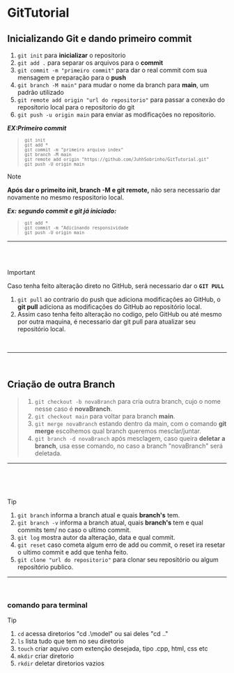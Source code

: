 # GitTutorial
## Inicializando Git e dando primeiro commit
1. `git init` para **inicializar** o repositorio<br>
1. `git add .` para separar os arquivos para o **commit**<br>
1. `git commit -m "primeiro commit"` para dar o real commit com sua mensagem e preparação para o **push**<br>
1. `git branch -M main"` para mudar o nome da branch para **main**, um padrão utilizado<br>
1. `git remote add origin "url do repositorio"` para passar a conexão do repositorio local para o repositorio do git<br>
1. `git push -u origin main` para enviar as modificações no repositorio.

***EX:Primeiro commit***
><sub> `git init `</sub><br>
><sub> `git add *`</sub><br>
><sub> `git commit -m "primeiro arquivo index"`</sub><br>
><sub> `git branch -M main`</sub><br>
><sub> `git remote add origin "https://github.com/JuhhSobrinho/GitTutorial.git"`</sub><br>
><sub> `git push -U origin main`</sub><br>

> [!NOTE]
> **Após dar o primeito init, branch -M e git remote,** não sera necessario dar novamente no mesmo respositorio local.

***Ex: segundo commit e git já iniciado:***
><sub> `git add *`</sub><br>
><sub> `git commit -m "Adicinando responsividade`</sub><br>
><sub> `git push -U origin main`</sub><br>

---
<br>
<br>

> [!IMPORTANT]
> Caso tenha feito alteração direto no GitHub, será necessario dar o **`GIT PULL`**<br>
> 1. `git pull` ao contrario do push que adiciona modificações ao GitHub, o **git pull** adiciona as modificações do GitHub ao repositório local.<br>
> 1. Assim caso tenha feito alteração no codigo, pelo GitHub ou até mesmo por outra maquina, é necessario dar git pull para atualizar seu repositório local.
<br>

---
<br>

## Criação de outra Branch
> 1. `git checkout -b novaBranch` para cria outra branch, cujo o nome nesse caso é **novaBranch**.
> 1. `git checkout main` para voltar para branch **main**.
> 1. `git merge novaBranch` estando dentro da main, com o comando **git merge** escolhemos qual branch queremos mesclar/juntar.
> 1. `git branch -d novaBranch` após mesclagem, caso queira **deletar a branch**, usa esse comando, no caso a branch "novaBranch" será deletada.

---
<br>
<br>
<br>

> [!TIP]
> 1. `git branch` informa a branch atual e quais **branch's** tem.<br>
> 1. `git branch -v` informa a branch atual, quais **branch's** tem e qual commits tem/ no caso o ultimo commit. <br>
> 1. `git log` mostra autor da alteração, data e qual commit.<br>
> 1. `git reset` caso cometa algum erro de add ou commit, o reset ira resetar o ultimo commit e add que tenha feito.
> 1. `git clone "url do repositorio"` para clonar seu repositório ou algum repositório publico.


---
<br>

### comando para terminal

> [!TIP]
> 1. `cd` acessa diretorios "cd .\model\"  ou sai deles "cd .."<br>
> 1. `ls` lista tudo que tem no seu diretorio<br>
> 1. `touch` criar aquivo com extenção desejada, tipo .cpp, html, css etc<br>
> 1. `mkdir` criar diretorio<br>
> 1. `rkdir` deletar diretorios vazios<br>